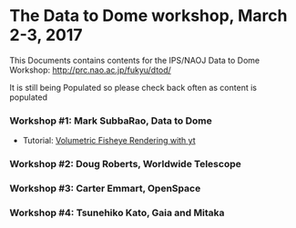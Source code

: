 # The Data to Dome workshop, March 2-3, 2017

This Documents contains contents for the IPS/NAOJ Data to Dome Workshop: http://prc.nao.ac.jp/fukyu/dtod/

It is still being Populated so please check back often as content is populated

### Workshop #1: Mark SubbaRao, Data to Dome
* Tutorial: <a href=https://github.com/IPSScienceVisualization/Workshops/blob/master/Tokyo2017/Volumetric%20Fisheye%20Rendering%20with%20yt.ipynb> Volumetric Fisheye Rendering with yt </a>

### Workshop #2: Doug Roberts, Worldwide Telescope

### Workshop #3: Carter Emmart, OpenSpace

### Workshop #4: Tsunehiko Kato, Gaia and Mitaka
